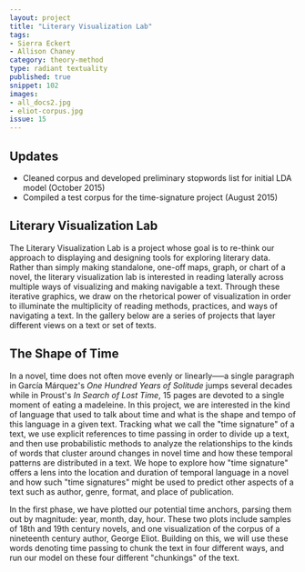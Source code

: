 ```yaml
---
layout: project
title: "Literary Visualization Lab"
tags:
- Sierra Eckert
- Allison Chaney
category: theory-method
type: radiant textuality
published: true
snippet: 102
images:
- all_docs2.jpg
- eliot-corpus.jpg
issue: 15
---
```


## Updates
- Cleaned corpus and developed preliminary stopwords list for initial LDA model (October 2015)
- Compiled a test corpus for the time-signature project (August 2015)

## Literary Visualization Lab

The Literary Visualization Lab is a project whose goal is to re-think our
approach to displaying and designing tools for exploring literary data. Rather
than simply making standalone, one-off maps, graph, or chart of a novel, the
literary visualization lab is interested in reading laterally across multiple
ways of visualizing and making navigable a text. Through these iterative
graphics, we draw on the rhetorical power of visualization in order to
illuminate the multiplicity of reading methods, practices, and ways of
navigating a text. In the gallery below are a series of projects that layer
different views on a text or set of texts.

## The Shape of Time

In a novel, time does not often move evenly or linearly–––a single paragraph in
García Márquez's *One Hundred Years of Solitude* jumps several decades while in
Proust's *In Search of Lost Time*, 15 pages are devoted to a single moment of
eating a madeleine. In this project, we are interested in the kind of language
that used to talk about time and what is the shape and tempo of this language
in a given text. Tracking what we call the "time signature" of a text, we use
explicit references to time passing in order to divide up a text, and then use
probabilistic methods to analyze the relationships to the kinds of words that
cluster around changes in novel time and how these temporal patterns are
distributed in a text. We hope to explore how "time signature" offers a lens
into the location and duration of temporal language in a novel and how such
"time signatures" might be used to predict other aspects of a text such as
author, genre, format, and place of publication.

In the first phase, we have plotted our potential time anchors, parsing them
out by magnitude: year, month, day, hour. These two plots include samples of
18th and 19th century novels, and one visualization of the corpus of a
nineteenth century author, George Eliot. Building on this, we will use these
words denoting time passing to chunk the text in four different ways, and run
our model on these four different "chunkings" of the text.
